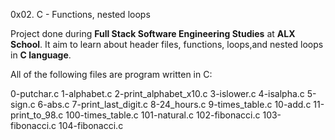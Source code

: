 0x02. C - Functions, nested loops

Project done during **Full Stack Software Engineering Studies** at **ALX School**. It aim to learn about header files, functions, loops,and nested loops in **C language**.

All of the following files are program written in C:

0-putchar.c
1-alphabet.c
2-print_alphabet_x10.c
3-islower.c
4-isalpha.c
5-sign.c
6-abs.c
7-print_last_digit.c
8-24_hours.c
9-times_table.c
10-add.c
11-print_to_98.c
100-times_table.c
101-natural.c
102-fibonacci.c
103-fibonacci.c
104-fibonacci.c

